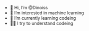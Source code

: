 - 👋 Hi, I’m @Dinoiss
- 👀 I’m interested in machine learning
- 🌱 I’m currently learning codeing
- 👨‍🎓 I try to understand codeing

<!---
Dinoiss/Dinoiss is a ✨ special ✨ repository because its `README.md` (this file) appears on your GitHub profile.
You can click the Preview link to take a look at your changes.
--->
